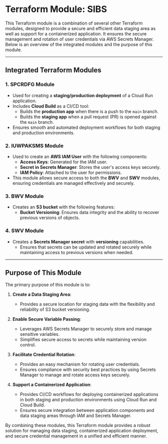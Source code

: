 # Terraform Module: SIBS

This Terraform module is a combination of several other Terraform modules, designed to provide a secure and efficient data staging area as well as support for a containerized application. It ensures the secure management and rotation of user credentials via AWS Secrets Manager. Below is an overview of the integrated modules and the purpose of this module.

---

## Integrated Terraform Modules

### **1. SPCRDFG Module**

- Used for creating a **staging/production deployment** of a Cloud Run application.
- Includes **Cloud Build** as a CI/CD tool:
  - Builds the **production app** when there is a push to the `main` branch.
  - Builds the **staging app** when a pull request (PR) is opened against the `main` branch.
- Ensures smooth and automated deployment workflows for both staging and production environments.

### **2. IUWPAKSMS Module**

- Used to create an **AWS IAM User** with the following components:
  - **Access Keys**: Generated for the IAM user.
  - **Secret in Secrets Manager**: Stores the user's access keys securely.
  - **IAM Policy**: Attached to the user for permissions.
- This module allows secure access to both the **BWV** and **SWV** modules, ensuring credentials are managed effectively and securely.

### **3. BWV Module**

- Creates an **S3 bucket** with the following features:
  - **Bucket Versioning**: Ensures data integrity and the ability to recover previous versions of objects.

### **4. SWV Module**

- Creates a **Secrets Manager secret** with **versioning** capabilities.
  - Ensures that secrets can be updated and rotated securely while maintaining access to previous versions when needed.

---

## Purpose of This Module

The primary purpose of this module is to:

1. **Create a Data Staging Area**:

   - Provides a secure location for staging data with the flexibility and reliability of S3 bucket versioning.

2. **Enable Secure Variable Passing**:

   - Leverages AWS Secrets Manager to securely store and manage sensitive variables.
   - Simplifies secure access to secrets while maintaining version control.

3. **Facilitate Credential Rotation**:

   - Provides an easy mechanism for rotating user credentials.
   - Ensures compliance with security best practices by using Secrets Manager to manage and rotate access keys securely.

4. **Support a Containerized Application**:
   - Provides CI/CD workflows for deploying containerized applications in both staging and production environments using Cloud Run and Cloud Build.
   - Ensures secure integration between application components and data staging areas through IAM and Secrets Manager.

By combining these modules, this Terraform module provides a robust solution for managing data staging, containerized application deployment, and secure credential management in a unified and efficient manner.
